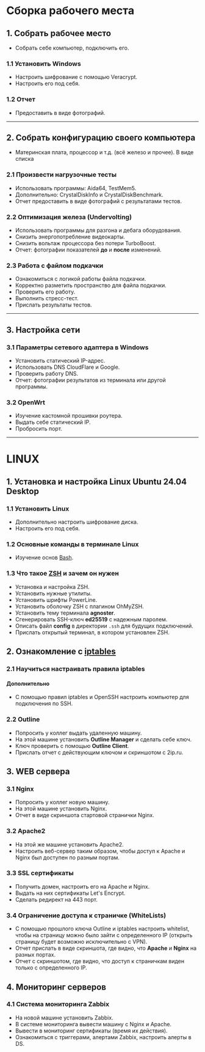 # Сборка рабочего места

## 1. Собрать рабочее место
- Собрать себе компьютер, подключить его.

### 1.1 Установить Windows
- Настроить шифрование с помощью Veracrypt.
- Настроить его под себя.

### 1.2 Отчет
- Предоставить в виде фотографий.

---

## 2. Собрать конфигурацию своего компьютера
- Материнская плата, процессор и т.д. (всё железо и прочее).
В виде списка

### 2.1 Произвести нагрузочные тесты
- Использовать программы: Aida64, TestMem5.
- Дополнительно: CrystalDiskInfo и CrystalDiskBenchmark.
- Отчет предоставить в виде фотографий с результатами тестов.

### 2.2 Оптимизация железа (Undervolting)
- Использовать программы для разгона и дебага оборудования.
- Снизить энергопотребление видеокарты.
- Снизить вольтаж процессора без потери TurboBoost.
- Отчет: фотографии показателей **до** и **после** изменений.

### 2.3 Работа с файлом подкачки
- Ознакомиться с логикой работы файла подкачки.
- Корректно разметить пространство для файла подкачки.
- Проверить его работу.
- Выполнить стресс-тест.
- Прислать результаты тестов.

---

## 3. Настройка сети

### 3.1 Параметры сетевого адаптера в Windows
- Установить статический IP-адрес.
- Использовать DNS CloudFlare и Google.
- Проверить работу DNS.
- Отчет: фотографии результатов из терминала или другой программы.

### 3.2 OpenWrt
- Изучение кастомной прошивки роутера.
- Выдать себе статический IP.
- Пробросить порт.

---

# LINUX

## 1. Установка и настройка Linux Ubuntu 24.04 Desktop

### 1.1 Установить Linux
- Дополнительно настроить шифрование диска.
- Настроить его под себя.

### 1.2 Основные команды в терминале Linux
- Изучение основ [Bash](Linux/bash.md).

### 1.3 Что такое [ZSH](Linux/ZSH.md) и зачем он нужен
- Установка и настройка ZSH.
- Установить нужные утилиты.
- Установить шрифты PowerLine.
- Установить оболочку ZSH с плагином OhMyZSH.
- Установить тему терминала **agnoster**.
- Сгенерировать SSH-ключ **ed25519** с надежным паролем.
- Описать файл **config** в директории `.ssh` для будущих подключений.
- Прислать открытый терминал, в котором установлен ZSH.

## 2. Ознакомление с [iptables](/Linux/iptables.md)

### 2.1 Научиться настраивать правила iptables
#### Дополнительно
- С помощью правил iptables и OpenSSH настроить компьютер для подключения по SSH.

### 2.2 Outline
- Попросить у коллег выдать удаленную машину.
- На этой машине установить **Outline Manager** и сделать себе ключ.
- Ключ проверить с помощью **Outline Client**.
- Прислать отчет с действующим ключом и скриншотом с 2ip.ru.

## 3. WEB сервера

### 3.1 Nginx
- Попросить у коллег новую машину.
- На этой машине установить Nginx.
- Отчет в виде скриншота стартовой странички Nginx.

### 3.2 Apache2
- На этой же машине установить Apache2.
- Настроить веб-сервер таким образом, чтобы доступ к Apache и Nginx был доступен по разным портам.

### 3.3 SSL сертификаты
- Получить домен, настроить его на Apache и Nginx.
- Выдать на них сертификаты Let's Encrypt.
- Сделать редирект на 443 порт.

### 3.4 Ограничение доступа к страничке (WhiteLists)
- С помощью прошлого ключа Outline и iptables настроить whitelist, чтобы на страницу можно было зайти с определенного IP (открыть страницу будет возможно исключительно с VPN).
- Отчет прислать в виде скриншота, где видно, что **Apache** и **Nginx** на разных портах.
- Отчет с скриншотом, где видно, что доступ к страничкам виден только с определенного IP.

## 4. Мониторинг серверов

### 4.1 Система мониторинга Zabbix
- На новой машине установить Zabbix.
- В системе мониторинга вывести машину с Nginx и Apache.
- Вывести в мониторинг сертификаты (время их действия).
- Ознакомиться с триггерами, алертами Zabbix, настроить алерты в DS.

